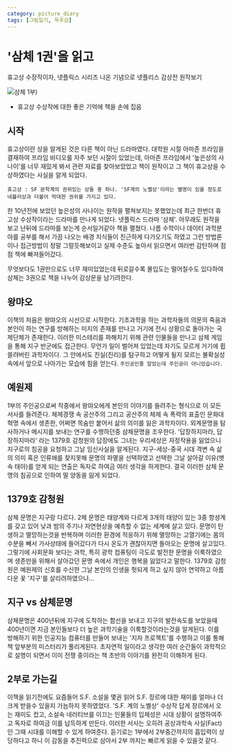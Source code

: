 ```yaml
---
category: picture_diary
tags: [그림일기, 독후감]
---
```




# '삼체 1권'을 읽고

휴고상 수장작이자, 넷플릭스 시리즈 나온 기념으로 넷플리스 감상전 원작보기

![삼체 1부](https://image.aladin.co.kr/product/30729/30/cover500/e712530353_1.jpg))

- 휴고상 수상작에 대한 좋은 기억에 책을 손에 집음

## 시작

 휴고상이란 상을 알게된 것은 다른 책이 아닌 드라마였다. 대학원 시절 아마존 프라임을 결재하여 프라임 비디오를 자주 보던 시절이 있었는데, 아마존 프라임에서 '높은성의 사나이'를 너무 재밌게 봐서 관련 자료를 찾아보았었고 책이 원작이고 그 책이 휴고상을 수상하였다는 사실을 알게 되었다.

 `휴고상 : SF 문학계의 권위있는 상들 중 하나. 'SF계의 노벨상'이라는 별명이 있을 정도로 네뷸러상과 더불어 막대한 권위를 가지고 있다. `

한 10년전에 보았던 높은성의 사나이는 원작을 펼쳐보지는 못했었는데 최근 한번더 휴고상 수상작이라는 드라마를 만나게 되었다. 넷플릭스 드라마 '삼체'. 아무래도 원작을 보고 난뒤에 드라마를 보는게 순서일거같아 책을 펼쳤다. 나름 수학이나 데이터 과학분야를 공부를 해서 가끔 나오는 배경 지식들이 친근하게 다가오기도 하였고 그런 방법론이나 접근방법이 정말 그럴듯해보이고 실제 수준도 높아서 읽으면서 여러번 감탄하며 점점 책에 빠져들어갔다. 

무엇보다도 1권만으로도 너무 재미있었는데 뒤로갈수록 몰입도는 떨어질수도 있다하여 삼체는 3권으로 책을 나누어 감상문을 남기려한다.

## 왕먀오

이책의 처음은 왕먀오의 시선으로 시작한다. 기초과학을 하는 과학자들의 의문의 죽음과 본인이 하는 연구를 방해하는 미지의 존재를 만나고 거기에 전시 상황으로 돌아가는 국제단체가 존재한다. 이러한 미스테리를 파해치기 위해 관련 인물들을 만나고 삼체 게임을 통해 지구 반군에도 접근한다. 무언가 일이 벌어져 있었는데 자기도 모르게 거기에 휩쓸려버린 과학자이다. 그 안에서도 진실(진리)를 탐구하고 어떻게 될지 모르는 불확실성 속에서 앞으로 나아가는 모습에 힘을 얻는다. 
`주인공인줄 알았는데 주인공이 아니었습니다.`

## 예원제

 1부의 주인공으로써 작중에서 왕먀오에게 본인의 이야기를 들려주는 형식으로 이 모든 서사를 들려준다. 체제경쟁 속 공산주의 그리고 공산주의 체제 속 폭력의 표출인 문화대혁명 속에서 생존한, 어쩌면 목숨만 붙어서 삶의 의미를 잃은 과학자이다. 외계문명을 탐사하거나 메시지를 보내는 연구를 수행하던중 삼체문명을 조우한다. '답장하지마라, 답장하지마라' 라는 1379호 감청원의 답장에도 그녀는 우리세상은 자정작용을 잃었으니 지구로의 침공을 요청하고 그날 임신사실을 알게된다. 지구-세상-중국 시대 격변 속 삶의 의미 혹은 인류애를 찾지못해 문명의 파멸을 선택하였고 선택한 그날 살아갈 이유(뱃속 태아)를 얻게 되는 연출은 독자로 하여금 여러 생각을 하게한다. 결국 이러한 삼체 문명의 침공으로 인하여 딸 양동을 잃게 되었다.

## 1379호 감청원

삼체 문명은 지구랑 다르다. 2체 문명은 태양계와 다르게 3개의 태양이 있는 3중 항셩계를 갖고 있어 낮과 밤의 주기나 자연현상을 예측할 수 없는 세계에 살고 있다. 문명이 탄생하고 멸망하는것을 반복하며 이러한 환경에 적응하기 위해 멸망하는 고열기에는 몸의 수분을 빼서 가사상태에 들어갔다가 다시 온도가 괜찮아지면 돌아오는 문명에 살고있다. 그렇기에 사회문화 보다는 과학, 특히 광학 컴퓨팅이 극도로 발전한 문명을 이룩하였으며 생존만을 위해서 살아갔던 문명 속에서 개인은 행복을 잃었다고 말한다. 1379호 감청원은 예원제의 신호를 수신한 그날 본인의 인생을 헛되게 하고 싶지 않아 연약하고 아름다운 꽃 '지구'를 살리려하였으나...

## 지구 vs 삼체문명

삼체문명은 400년뒤에 지구에 도착하는 함선을 보내고 지구의 발전속도를 보았을때 400년이면 지금 본인들보다 더 높은 과학기술을 이룩할것이라는것을 알게된다. 이를 방해하기 위한 인공지능 컴퓨터를 만들어 보내는 '지자 프로젝트'를 수행하고 이를 통해 책 앞부분의 미스터리가 풀리게된다. 초자연적 일이라고 생각한 여러 순간들이 과학적으로 설명이 되면서 이미 전쟁 중이라는 책 초반의 이야기를 완전히 이해하게 된다. 

## 2부로 가는길

이책을 읽기전에도 요즘들어 S.F. 소설을 몇권 읽어 S.F. 장르에 대한 재미를 얼마나 더 크게 받을수 있을지 가늠하지 못하였었다. 'S.F. 계의 노벨상' 수상작 답게 장르에서 오는 재미도 컸고, 소설속 네러티브를 이끄는 인물들의 입체성은 시대 상황이 설명하여주고 독자로 하여금 이를 납득하게 만든다. 이러한 서사는 오히려 공상과학속 사실(Fact)인 그때 시대를 이해할 수 있게 하여준다. 듣기로는 1부에서 2부중간까지의 흡입력이 상당하다고 하니 이 감동을 추진력으로 삼아서 2부 까지는 빠르게 읽을 수 있을것 같다. 